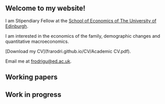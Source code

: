 ## Welcome to my website!

I am Stipendiary Fellow at the [School of Economics of The University of Edinburgh](https://www.ed.ac.uk/economics).

I am interested in the economics of the family, demographic changes and quantitative macroeconomics.

[Download my CV](frarodri.github.io/CV/Academic CV.pdf).

Email me at [frodrigu@ed.ac.uk](mailto:frodrigu@ed.ac.uk).

## Working papers


## Work in progress
